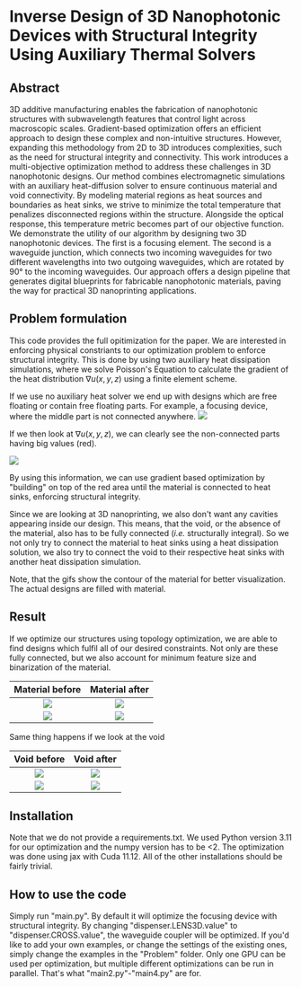 # Inverse Design of 3D Nanophotonic Devices with Structural Integrity Using Auxiliary Thermal Solvers
## Abstract
3D additive manufacturing enables the fabrication of nanophotonic structures with subwavelength features that control
light across macroscopic scales. Gradient-based optimization offers an efficient approach to design these complex and
non-intuitive structures. However, expanding this methodology from 2D to 3D introduces complexities, such as the
need for structural integrity and connectivity. This work introduces a multi-objective optimization method to address
these challenges in 3D nanophotonic designs. Our method combines electromagnetic simulations with an auxiliary
heat-diffusion solver to ensure continuous material and void connectivity. By modeling material regions as heat sources
and boundaries as heat sinks, we strive to minimize the total temperature that penalizes disconnected regions within
the structure. Alongside the optical response, this temperature metric becomes part of our objective function. We
demonstrate the utility of our algorithm by designing two 3D nanophotonic devices. The first is a focusing element.
The second is a waveguide junction, which connects two incoming waveguides for two different wavelengths into two
outgoing waveguides, which are rotated by 90° to the incoming waveguides. Our approach offers a design pipeline
that generates digital blueprints for fabricable nanophotonic materials, paving the way for practical 3D nanoprinting
applications.

## Problem formulation
This code provides the full opitimization for the paper. We are interested in enforcing physical constriants to our optimization problem to enforce structural integrity.
This is done by using two auxiliary heat dissipation simulations, where we solve Poisson's Equation to calculate the gradient of the heat distribution $\nabla u(x, y, z)$ using a finite element scheme.

If we use no auxiliary heat solver we end up with designs which are free floating or contain free floating parts.
For example, a focusing device, where the middle part is not connected anywhere.
![](https://github.com/OlloKuster/Structural_Integrity_3D/blob/main/Animations/Focusing_Device/material_x.gif)

If we then look at $\nabla u(x, y, z)$, we can clearly see the non-connected parts having big values (red).

![](https://github.com/OlloKuster/Structural_Integrity_3D/blob/main/Animations/Focusing_Device/heat_material_x.gif)

By using this information, we can use gradient based optimization by "building" on top of the red area until the material is connected to heat sinks, enforcing structural integrity. 

Since we are looking at 3D nanoprinting, we also don't want any cavities appearing inside our design. This means, that the void, or the absence of the material, also has to be fully connected (*i.e.* structurally integral).
So we not only try to connect the material to heat sinks using a heat dissipation solution, we also try to connect the void to their respective heat sinks with another heat dissipation simulation.

Note, that the gifs show the contour of the material for better visualization. The actual designs are filled with material.

## Result

If we optimize our structures using topology optimization, we are able to find designs which fulfil all of our desired constraints. Not only are these fully connected, but we also account for minimum feature size and binarization of the material.

Material before | Material after
:------------------------------------------------------:|:------------------------------------------------------:
![](https://github.com/OlloKuster/Structural_Integrity_3D/blob/main/Animations/Focusing_Device/material_x.gif) | ![](https://github.com/OlloKuster/Structural_Integrity_3D/blob/main/Animations/Focusing_Device/opt_material_x.gif)
![](https://github.com/OlloKuster/Structural_Integrity_3D/blob/main/Animations/Focusing_Device/heat_material_x.gif) | ![](https://github.com/OlloKuster/Structural_Integrity_3D/blob/main/Animations/Focusing_Device/opt_heat_material_x.gif)


Same thing happens if we look at the void

Void before | Void after
:------------------------------------------------------:|:------------------------------------------------------:
![](https://github.com/OlloKuster/Structural_Integrity_3D/blob/main/Animations/Focusing_Device/void_x.gif) | ![](https://github.com/OlloKuster/Structural_Integrity_3D/blob/main/Animations/Focusing_Device/opt_void_x.gif)
![](https://github.com/OlloKuster/Structural_Integrity_3D/blob/main/Animations/Focusing_Device/heat_void_x.gif) | ![](https://github.com/OlloKuster/Structural_Integrity_3D/blob/main/Animations/Focusing_Device/opt_heat_void_x.gif)


## Installation

Note that we do not provide a requirements.txt. We used Python version 3.11 for our optimization and the numpy version has to be <2. The optimization was done using jax with Cuda 11.12. All of the other installations should be fairly trivial.

## How to use the code

Simply run "main.py". By default it will optimize the focusing device with structural integrity. By changing "dispenser.LENS3D.value" to "dispenser.CROSS.value", the waveguide coupler will be optimized.
If you'd like to add your own examples, or change the settings of the existing ones, simply change the examples in the "Problem" folder.
Only one GPU can be used per optimization, but multiple different optimizations can be run in parallel. That's what "main2.py"-"main4.py" are for.
